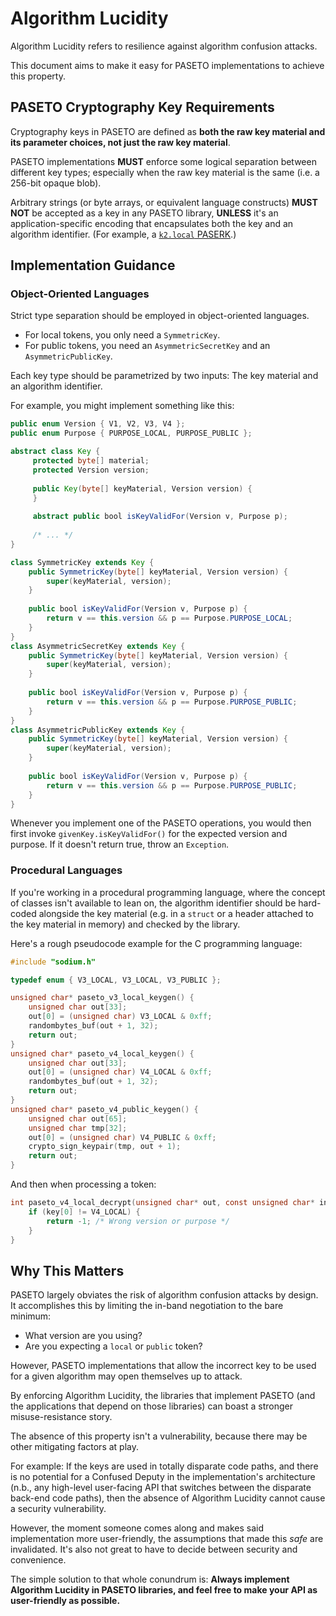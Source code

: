 # Algorithm Lucidity

Algorithm Lucidity refers to resilience against algorithm confusion attacks.

This document aims to make it easy for PASETO implementations to achieve this property.

## PASETO Cryptography Key Requirements

Cryptography keys in PASETO are defined as **both the raw key material and its
parameter choices, not just the raw key material**.

PASETO implementations **MUST** enforce some logical separation between different key types;
especially when the raw key material is the same (i.e. a 256-bit opaque blob).

Arbitrary strings (or byte arrays, or equivalent language constructs) **MUST NOT**
be accepted as a key in any PASETO library, **UNLESS** it's an application-specific
encoding that encapsulates both the key and an algorithm identifier. (For example,
a [`k2.local` PASERK](https://github.com/paseto-standard/paserk/blob/master/types/local.md).)

## Implementation Guidance

### Object-Oriented Languages

Strict type separation should be employed in object-oriented languages.

* For local tokens, you only need a `SymmetricKey`.
* For public tokens, you need an `AsymmetricSecretKey` and an `AsymmetricPublicKey`.

Each key type should be parametrized by two inputs: The key material and an algorithm identifier.

For example, you might implement something like this:

```java
public enum Version { V1, V2, V3, V4 };
public enum Purpose { PURPOSE_LOCAL, PURPOSE_PUBLIC }; 

abstract class Key {
     protected byte[] material;
     protected Version version;
     
     public Key(byte[] keyMaterial, Version version) {
     }
     
     abstract public bool isKeyValidFor(Version v, Purpose p);
     
     /* ... */
}

class SymmetricKey extends Key {
    public SymmetricKey(byte[] keyMaterial, Version version) {
        super(keyMaterial, version);
    }
    
    public bool isKeyValidFor(Version v, Purpose p) {
        return v == this.version && p == Purpose.PURPOSE_LOCAL;
    }
}
class AsymmetricSecretKey extends Key {
    public SymmetricKey(byte[] keyMaterial, Version version) {
        super(keyMaterial, version);
    }
    
    public bool isKeyValidFor(Version v, Purpose p) {
        return v == this.version && p == Purpose.PURPOSE_PUBLIC;
    }
}
class AsymmetricPublicKey extends Key {
    public SymmetricKey(byte[] keyMaterial, Version version) {
        super(keyMaterial, version);
    }
    
    public bool isKeyValidFor(Version v, Purpose p) {
        return v == this.version && p == Purpose.PURPOSE_PUBLIC;
    }
}
```

Whenever you implement one of the PASETO operations, you would then first invoke
`givenKey.isKeyValidFor()` for the expected version and purpose. If it doesn't
return true, throw an `Exception`.

### Procedural Languages

If you're working in a procedural programming language, where the concept of classes isn't
available to lean on, the algorithm identifier should be hard-coded alongside the key material
(e.g. in a `struct` or a header attached to the key material in memory) and checked by the 
library.

Here's a rough pseudocode example for the C programming language:

```c
#include "sodium.h"

typedef enum { V3_LOCAL, V3_LOCAL, V3_PUBLIC };

unsigned char* paseto_v3_local_keygen() {
    unsigned char out[33];
    out[0] = (unsigned char) V3_LOCAL & 0xff;
    randombytes_buf(out + 1, 32);
    return out;
}
unsigned char* paseto_v4_local_keygen() {
    unsigned char out[33];
    out[0] = (unsigned char) V4_LOCAL & 0xff;
    randombytes_buf(out + 1, 32);
    return out;
}
unsigned char* paseto_v4_public_keygen() {
    unsigned char out[65];
    unsigned char tmp[32];
    out[0] = (unsigned char) V4_PUBLIC & 0xff;
    crypto_sign_keypair(tmp, out + 1);
    return out;
}
```

And then when processing a token:

```c
int paseto_v4_local_decrypt(unsigned char* out, const unsigned char* in, const unsigned char* key) {
    if (key[0] != V4_LOCAL) {
        return -1; /* Wrong version or purpose */
    }
}  
```

## Why This Matters

PASETO largely obviates the risk of algorithm confusion attacks by design. It accomplishes
this by limiting the in-band negotiation to the bare minimum:

* What version are you using?
* Are you expecting a `local` or `public` token?

However, PASETO implementations that allow the incorrect key to be used for a given algorithm
may open themselves up to attack.

By enforcing Algorithm Lucidity, the libraries that implement PASETO (and the applications that
depend on those libraries) can boast a stronger misuse-resistance story.

The absence of this property isn't a vulnerability, because there may be other mitigating factors
at play. 

For example: If the keys are used in totally disparate code paths, and there is no potential for
a Confused Deputy in the implementation's architecture (n.b., any high-level user-facing API that 
switches between the disparate back-end code paths), then the absence of Algorithm Lucidity cannot
cause a security vulnerability.

However, the moment someone comes along and makes said implementation more user-friendly, the
assumptions that made this *safe* are invalidated. It's also not great to have to decide between
security and convenience.

The simple solution to that whole conundrum is: **Always implement Algorithm Lucidity in PASETO
libraries, and feel free to make your API as user-friendly as possible.**
